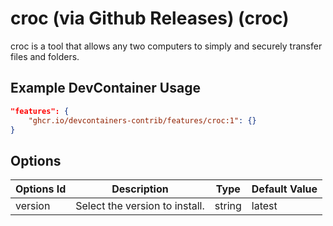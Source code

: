 
# croc (via Github Releases) (croc)

croc is a tool that allows any two computers to simply and securely transfer files and folders.

## Example DevContainer Usage

```json
"features": {
    "ghcr.io/devcontainers-contrib/features/croc:1": {}
}
```

## Options

| Options Id | Description | Type | Default Value |
|-----|-----|-----|-----|
| version | Select the version to install. | string | latest |


